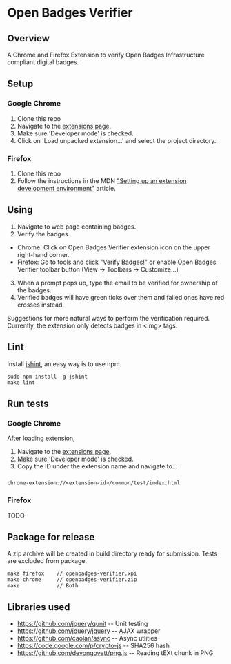 # Open Badges Verifier

## Overview

A Chrome and Firefox Extension to verify Open Badges Infrastructure compliant digital badges.


## Setup

### Google Chrome

1. Clone this repo
2. Navigate to the [extensions page](chrome://extensions).
3. Make sure 'Developer mode' is checked.
4. Click on 'Load unpacked extension...' and select the project directory.

### Firefox

1. Clone this repo
2. Follow the instructions in the MDN ["Setting up an extension development environment"](https://developer.mozilla.org/en/Setting_up_extension_development_environment) article.


## Using

1. Navigate to web page containing badges.
2. Verify the badges.
  * Chrome: Click on Open Badges Verifier extension icon on the upper right-hand corner.
  * Firefox: Go to tools and click "Verify Badges!" or enable Open Badges Verifier toolbar button (View -> Toolbars -> Customize...)
3. When a prompt pops up, type the email to be verified for ownership of the badges.
4. Verified badges will have green ticks over them and failed ones have red crosses instead.

Suggestions for more natural ways to perform the verification required.
Currently, the extension only detects badges in \<img> tags.


## Lint

Install [jshint](http://www.jshint.com), an easy way is to use npm.

    sudo npm install -g jshint
    make lint


## Run tests

### Google Chrome

After loading extension,

1. Navigate to the [extensions page](chrome://extensions).
2. Make sure 'Developer mode' is checked.
3. Copy the ID under the extension name and navigate to...

###
    chrome-extension://<extension-id>/common/test/index.html

### Firefox

TODO

## Package for release

A zip archive will be created in build directory ready for submission. Tests are excluded from package.

    make firefox    // openbadges-verifier.xpi
    make chrome     // openbadges-verifier.zip
    make            // Both

## Libraries used
* https://github.com/jquery/qunit -- Unit testing
* https://github.com/jquery/jquery -- AJAX wrapper
* https://github.com/caolan/async -- Async utlities
* https://code.google.com/p/crypto-js -- SHA256 hash
* https://github.com/devongovett/png.js -- Reading tEXt chunk in PNG
